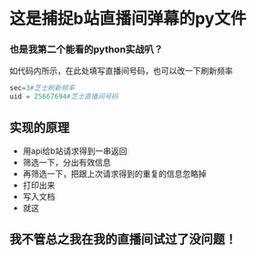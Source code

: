 # 这是捕捉b站直播间弹幕的py文件
### 也是我第二个能看的python实战叭？

如代码内所示，在此处填写直播间号码，也可以改一下刷新频率

```python
sec=3#芝士刷新频率
uid = 25667694#芝士直播间号码
```

## 实现的原理
- 用api给b站请求得到一串返回
- 筛选一下，分出有效信息
- 再筛选一下，把跟上次请求得到的重复的信息忽略掉
- 打印出来
- 写入文档
- 就这



## 我不管总之我在我的直播间试过了没问题！

